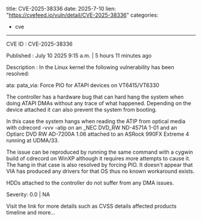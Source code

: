  
title: CVE-2025-38336
date: 2025-7-10
lien: "https://cvefeed.io/vuln/detail/CVE-2025-38336"
categories:
  - cve
---

CVE ID : CVE-2025-38336

Published :  July 10
2025
9:15 a.m. | 5 hours
11 minutes ago

Description : In the Linux kernel
the following vulnerability has been resolved:

ata: pata_via: Force PIO for ATAPI devices on VT6415/VT6330

The controller has a hardware bug that can hard hang the system when
doing ATAPI DMAs without any trace of what happened. Depending on the
device attached
it can also prevent the system from booting.

In this case
the system hangs when reading the ATIP from optical media
with cdrecord -vvv -atip on an _NEC DVD_RW ND-4571A 1-01 and an
Optiarc DVD RW AD-7200A 1.06 attached to an ASRock 990FX Extreme 4
running at UDMA/33.

The issue can be reproduced by running the same command with a cygwin
build of cdrecord on WinXP
although it requires more attempts to cause
it. The hang in that case is also resolved by forcing PIO. It doesn't
appear that VIA has produced any drivers for that OS
thus no known
workaround exists.

HDDs attached to the controller do not suffer from any DMA issues.

Severity: 0.0 | NA

Visit the link for more details
such as CVSS details
affected products
timeline
and more...
